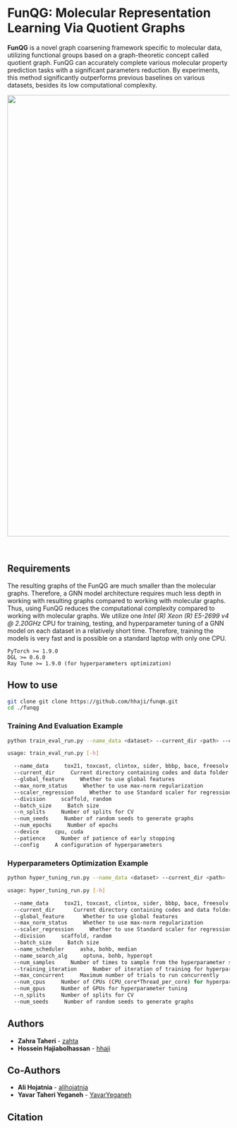 # FunQG: Molecular Representation Learning Via Quotient Graphs

**FunQG** is a novel graph coarsening framework specific to molecular data, utilizing functional groups based on a graph-theoretic concept called quotient graph. FunQG can accurately complete various molecular property prediction tasks with a significant parameters reduction. By experiments, this method significantly outperforms previous baselines on various datasets, besides its low computational complexity.

<p align="center">
   <img  src=https://github.com/zahta/funqg/blob/main/data/funqg.png?raw=true width="1000"/>
</p>

 <br>


## Requirements 
The resulting graphs of the FunQG are much smaller than the molecular graphs. Therefore, a GNN model architecture requires much less depth in working with resulting graphs compared to working with molecular graphs. Thus, using FunQG reduces the computational complexity compared to working with molecular graphs. We utilize one *Intel (R) Xeon (R) E5-2699 v4 @ 2.20GHz* CPU for training, testing, and hyperparameter tuning of a GNN model on each dataset in a relatively short time. Therefore, training the models is very fast and is possible on a standard laptop with only one CPU.

```
PyTorch >= 1.9.0
DGL >= 0.6.0
Ray Tune >= 1.9.0 (for hyperparameters optimization)
```

## How to use

```sh
git clone git clone https://github.com/hhaji/funqm.git
cd ./funqg
```

### Training And Evaluation Example
```sh
python train_eval_run.py --name_data <dataset> --current_dir <path> --config <config>

usage: train_eval_run.py [-h] 

  --name_data     tox21, toxcast, clintox, sider, bbbp, bace, freesolv, esol, lipo
  --current_dir     Current directory containing codes and data folder
  --global_feature     Whether to use global features
  --max_norm_status     Whether to use max-norm regularization
  --scaler_regression     Whether to use Standard scaler for regression tasks
  --division     scaffold, random
  --batch_size     Batch size
  --n_splits     Number of splits for CV
  --num_seeds     Number of random seeds to generate graphs
  --num_epochs     Number of epochs
  --device     cpu, cuda
  --patience     Number of patience of early stopping
  --config     A configuration of hyperparameters
```

### Hyperparameters Optimization Example
```sh
python hyper_tuning_run.py --name_data <dataset> --current_dir <path>

usage: hyper_tuning_run.py [-h] 

  --name_data     tox21, toxcast, clintox, sider, bbbp, bace, freesolv, esol, lipo
  --current_dir      Current directory containing codes and data folder
  --global_feature      Whether to use global features
  --max_norm_status     Whether to use max-norm regularization
  --scaler_regression     Whether to use Standard scaler for regression tasks
  --division     scaffold, random
  --batch_size     Batch size
  --name_scheduler     asha, bohb, median
  --name_search_alg     optuna, bohb, hyperopt
  --num_samples     Number of times to sample from the hyperparameter space
  --training_iteration     Number of iteration of training for hyperparameter tuning
  --max_concurrent     Maximum number of trials to run concurrently
  --num_cpus     Number of CPUs (CPU_core*Thread_per_core) for hyperparameter tuning
  --num_gpus     Number of GPUs for hyperparameter tuning
  --n_splits     Number of splits for CV
  --num_seeds     Number of random seeds to generate graphs
```

## Authors
- **Zahra Taheri** - [zahta](https://github.com/zahta)
- **Hossein Hajiabolhassan** - [hhaji](https://github.com/hhaji)

## Co-Authors
- **Ali Hojatnia** - [alihojatnia](https://github.com/alihojatnia)
- **Yavar Taheri Yeganeh** - [YavarYeganeh](https://github.com/YavarYeganeh)

## Citation


